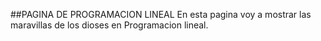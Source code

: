 ##PAGINA DE PROGRAMACION LINEAL
En esta pagina voy a mostrar las maravillas de los dioses en Programacion lineal.
